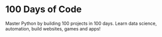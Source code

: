 # 100 Days of Code


Master Python by building 100 projects in 100 days. Learn data science, automation, build websites, games and apps!
